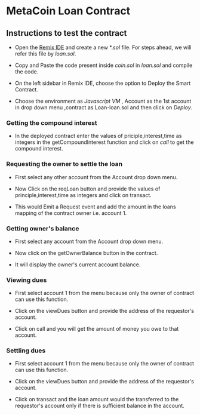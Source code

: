 # MetaCoin Loan Contract

## Instructions to test the contract

* Open the [Remix IDE](https://remix.ethereum.org/) and create a new *.*sol* file. For steps ahead, we will refer this file by *loan.sol*. 

* Copy and Paste the code present inside *coin.sol* in *loan.sol* and compile the code. 

* On the left sidebar in Remix IDE, choose the option to Deploy the Smart Contract. 

* Choose the environment as *Javascript VM* , Account as the 1st account in drop down menu ,contract as Loan-loan.sol and then click on *Deploy*.

### Getting the compound interest

* In the deployed contract enter the values of priciple,interest,time as integers in the getCompoundInterest function
 and click on *call* to get the compound interest.
 
### Requesting the owner to settle the loan

* First select any other account from the Account drop down menu.

* Now Click on the reqLoan button and provide the values of principle,interest,time as integers and click on transact.

* This would Emit a Request event and add the amount in the loans mapping of the contract owner i.e. account 1.

### Getting owner's balance

* First select any account from the Account drop down menu.

* Now click on the getOwnerBalance button in the contract.

* It will display the owner's current account balance.

### Viewing dues

* First select account 1 from the menu because only the owner of contract can use this function.

* Click on the viewDues button and provide the address of the requestor's account.

* Click on call and you will get the amount of money you owe to that account.

### Settling dues

* First select account 1 from the menu because only the owner of contract can use this function.

* Click on the viewDues button and provide the address of the requestor's account.

* Click on transact and the loan amount would the transferred to the requestor's account only if there is sufficient balance in the account.



